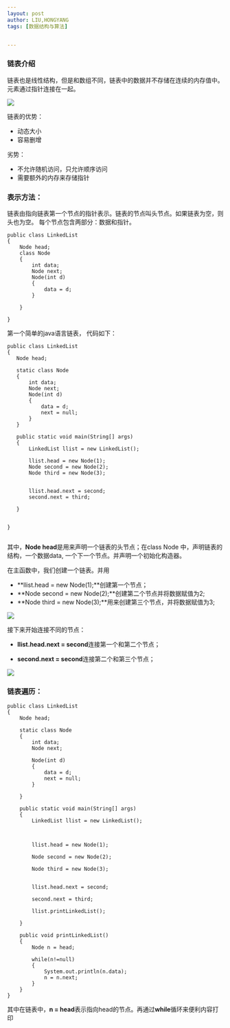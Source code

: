 ```yaml
---
layout: post
author: LIU,HONGYANG
tags: [数据结构与算法]


---
```






### 链表介绍

链表也是线性结构，但是和数组不同，链表中的数据并不存储在连续的内存值中。元素通过指针连接在一起。

![](https://tva1.sinaimg.cn/large/006tNbRwgy1ga6x1pobidj30je07idg0.jpg)

链表的优势：

- 动态大小
- 容易删增

劣势：

- 不允许随机访问，只允许顺序访问
- 需要额外的内存来存储指针


### 表示方法：


链表由指向链表第一个节点的指针表示。链表的节点叫头节点。如果链表为空，则头也为空。
每个节点包含两部分：数据和指针。


```{}
public class LinkedList
{
    Node head;
    class Node
    {
        int data;
        Node next;
        Node(int d)
        {
            data = d;
        }

    }

}

```

第一个简单的java语言链表，
代码如下：


```{}
public class LinkedList
{
   Node head;

   static class Node
   {
       int data;
       Node next;
       Node(int d)
       {
           data = d;
           next = null;
       }
   }

   public static void main(String[] args)
   {
       LinkedList llist = new LinkedList();

       llist.head = new Node(1);
       Node second = new Node(2);
       Node third = new Node(3);


       llist.head.next = second;
       second.next = third;
       
   }


}


```

其中，**Node head**是用来声明一个链表的头节点；在class Node 中，声明链表的结构，一个数据data, 一个下一个节点。并声明一个初始化构造器。

在主函数中，我们创建一个链表。并用

- **llist.head = new Node(1);**创建第一个节点；
- **Node second = new Node(2);**创建第二个节点并将数据赋值为2;
- **Node third = new Node(3);**用来创建第三个节点，并将数据赋值为3;

![](https://tva1.sinaimg.cn/large/006tNbRwgy1ga6yakiksrj30q806qmxg.jpg)

接下来开始连接不同的节点：

- **llist.head.next = second**连接第一个和第二个节点；

- **second.next = second**连接第二个和第三个节点；

![](https://tva1.sinaimg.cn/large/006tNbRwgy1ga6ycgove9j30qi06gaad.jpg)

### 链表遍历：

```{}
public class LinkedList
{
    Node head;

    static class Node
    {
        int data;
        Node next;

        Node(int d)
        {
            data = d;
            next = null;
        }

    }

    public static void main(String[] args)
    {
        LinkedList llist = new LinkedList();



        llist.head = new Node(1);

        Node second = new Node(2);

        Node third = new Node(3);


        llist.head.next = second;

        second.next = third;

        llist.printLinkedList();

    }

    public void printLinkedList()
    {
        Node n = head;

        while(n!=null)
        {
            System.out.println(n.data);
            n = n.next;
        }
    }
}

```

其中在链表中，**n = head**表示指向head的节点。再通过**while**循环来便利内容打印
